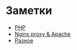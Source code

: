 # Заметки

* [PHP](/php/)
* [Nginx proxy & Apache](/nginx-apache/README.md)
* [Разное](/misc/README.md)
